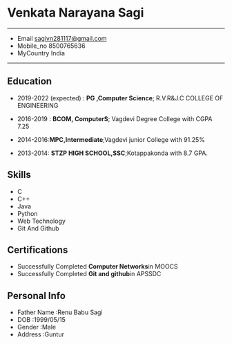  Venkata Narayana Sagi
============

-------------------     ----------------------------
- Email                       sagivn281117@gmail.com
- Mobile_no                   8500765636
- MyCountry                   India
-------------------     ----------------------------

Education
---------

- 2019-2022 (expected)
:   **PG ,Computer Science**; R.V.R&J.C COLLEGE OF ENGINEERING

   

- 2016-2019
:   **BCOM, ComputerS**; Vagdevi Degree College with  CGPA 7.25

- 2014-2016:**MPC,Intermediate**;Vagdevi junior College with 91.25%

- 2013-2014:
**STZP HIGH SCHOOL,SSC**;Kotappakonda with 8.7 GPA.

   



Skills
-----------

- C
- C++
- Java
- Python
- Web Technology
- Git And Github


Certifications
--------------------
- Successfully Completed **Computer Networks**in MOOCS
- Successfully Completed **Git and github**in APSSDC



Personal Info
------------------
- Father Name :Renu Babu Sagi
- DOB         :1999/05/15
- Gender      :Male
- Address     :Guntur









   
